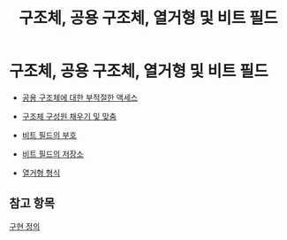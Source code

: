 ﻿---
title: 구조체, 공용 구조체, 열거형 및 비트 필드
ms.date: 11/04/2016
ms.assetid: 53f72553-c716-41fb-8384-89dc6712ee2a
ms.openlocfilehash: 08811ecfc682faeb28dccba8531d1779b9ad92d2
ms.sourcegitcommit: 6052185696adca270bc9bdbec45a626dd89cdcdd
ms.translationtype: HT
ms.contentlocale: ko-KR
ms.lasthandoff: 10/31/2018
ms.locfileid: "50462197"
---
# <a name="structures-unions-enumerations-and-bit-fields"></a>구조체, 공용 구조체, 열거형 및 비트 필드

- [공용 구조체에 대한 부적절한 액세스](../c-language/improper-access-to-a-union.md)

- [구조체 구성원 채우기 및 맞춤](../c-language/padding-and-alignment-of-structure-members.md)

- [비트 필드의 부호](../c-language/sign-of-bit-fields.md)

- [비트 필드의 저장소](../c-language/storage-of-bit-fields.md)

- [열거형 형식](../c-language/enum-type.md)

## <a name="see-also"></a>참고 항목

[구현 정의 ](../c-language/implementation-defined-behavior.md)
